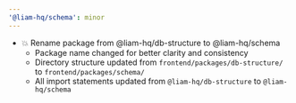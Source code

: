 ```yaml
---
'@liam-hq/schema': minor
---
```


- 💥 Rename package from @liam-hq/db-structure to @liam-hq/schema
  - Package name changed for better clarity and consistency
  - Directory structure updated from `frontend/packages/db-structure/` to `frontend/packages/schema/`
  - All import statements updated from `@liam-hq/db-structure` to `@liam-hq/schema`
